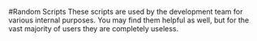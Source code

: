 #Random Scripts
These scripts are used by the development team for various internal purposes. You may find them helpful as well, but for the vast majority of users they are completely useless.
